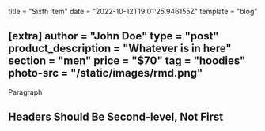 title = "Sixth Item"
date = "2022-10-12T19:01:25.946155Z"
template = "blog"

[extra]
author = "John Doe"
type = "post"
product_description = "Whatever is in here"
section = "men"
price = "$70"
tag = "hoodies"
photo-src = "/static/images/rmd.png"
---


Paragraph
<!-- Ideally, for SEO there should be an image after the first paragraph or two -->

## Headers Should Be Second-level, Not First
